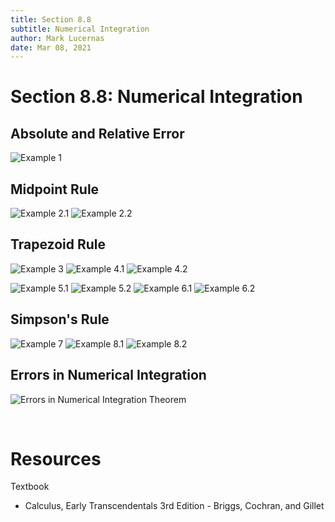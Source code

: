 ```yaml
---
title: Section 8.8
subtitle: Numerical Integration
author: Mark Lucernas
date: Mar 08, 2021
---
```



# Section 8.8: Numerical Integration

## Absolute and Relative Error

![Example 1](../../../../../files/winter-2021/MATH-151/notes/ch-8/sec_8-8_example-1.png)

## Midpoint Rule

![Example 2.1](../../../../../files/winter-2021/MATH-151/notes/ch-8/sec_8-8_example-2.1.png)
![Example 2.2](../../../../../files/winter-2021/MATH-151/notes/ch-8/sec_8-8_example-2.2.png)

## Trapezoid Rule

![Example 3](../../../../../files/winter-2021/MATH-151/notes/ch-8/sec_8-8_example-3.png)
![Example 4.1](../../../../../files/winter-2021/MATH-151/notes/ch-8/sec_8-8_example-4.1.png)
![Example 4.2](../../../../../files/winter-2021/MATH-151/notes/ch-8/sec_8-8_example-4.2.png)

![Example 5.1](../../../../../files/winter-2021/MATH-151/notes/ch-8/sec_8-8_example-5.1.png)
![Example 5.2](../../../../../files/winter-2021/MATH-151/notes/ch-8/sec_8-8_example-5.2.png)
![Example 6.1](../../../../../files/winter-2021/MATH-151/notes/ch-8/sec_8-8_example-6.1.png)
![Example 6.2](../../../../../files/winter-2021/MATH-151/notes/ch-8/sec_8-8_example-6.2.png)

## Simpson's Rule

![Example 7](../../../../../files/winter-2021/MATH-151/notes/ch-8/sec_8-8_example-7.png)
![Example 8.1](../../../../../files/winter-2021/MATH-151/notes/ch-8/sec_8-8_example-8.1.png)
![Example 8.2](../../../../../files/winter-2021/MATH-151/notes/ch-8/sec_8-8_example-8.2.png)

## Errors in Numerical Integration

![Errors in Numerical Integration Theorem](../../../../../files/winter-2021/MATH-151/notes/ch-8/sec_8-8_errors_in_numerical_integration.png)


<br>

# Resources

Textbook

+ Calculus, Early Transcendentals 3rd Edition - Briggs, Cochran, and Gillet
